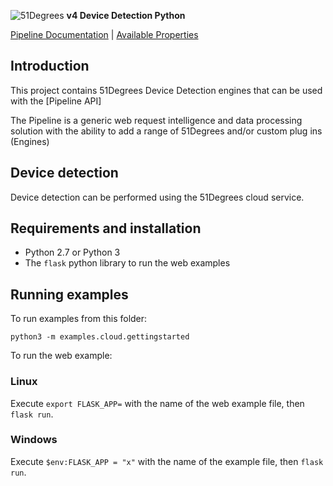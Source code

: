 ![51Degrees](https://51degrees.com/DesktopModules/FiftyOne/Distributor/Logo.ashx?utm_source=github&utm_medium=repository&utm_content=readme_main&utm_campaign=python-open-source "THE Fastest and Most Accurate Device Detection") **v4 Device Detection Python**

[Pipeline Documentation](https://docs.51degrees.com?utm_source=github&utm_medium=repository&utm_content=documentation&utm_campaign=python-open-source "advanced developer documentation") | [Available Properties](https://51degrees.com/resources/property-dictionary?utm_source=github&utm_medium=repository&utm_content=property_dictionary&utm_campaign=python-open-source "View all available properties and values")

## Introduction
This project contains 51Degrees Device Detection engines that can be used with the [Pipeline API]

The Pipeline is a generic web request intelligence and data processing solution with the ability to add a range of 51Degrees and/or custom plug ins (Engines) 

## Device detection

Device detection can be performed using the 51Degrees cloud service. 

## Requirements and installation

* Python 2.7 or Python 3
* The `flask` python library to run the web examples

## Running examples

To run examples from this folder:

`python3 -m examples.cloud.gettingstarted`

To run the web example:

### Linux

Execute `export FLASK_APP=` with the name of the web example file, then `flask run`.

### Windows

Execute `$env:FLASK_APP = "x"` with the name of the example file, then `flask run`.

